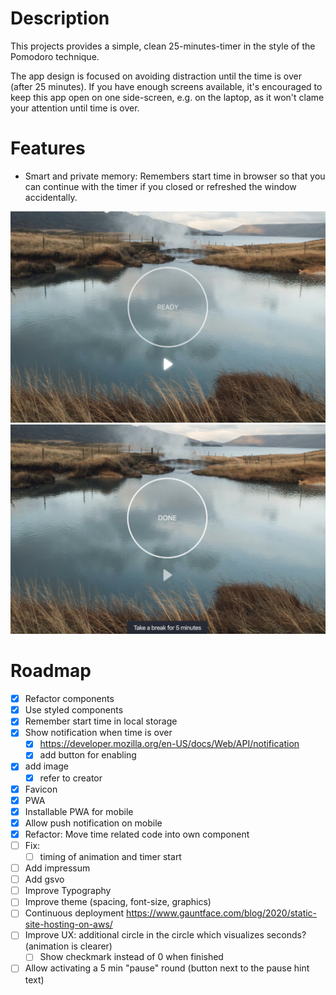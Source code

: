 # Description

This projects provides a simple, clean 25-minutes-timer in the style of the Pomodoro technique.

The app design is focused on avoiding distraction until the time is over (after 25 minutes).
If you have enough screens available, it's encouraged to keep this app open on one side-screen, e.g. on the laptop, as it won't clame your attention until time is over.

# Features

- Smart and private memory: Remembers start time in browser so that you can continue with the timer if you closed or refreshed the window accidentally.

![Demo picture](docs/demo-initial-v2.png)
![Demo picture](docs/demo-completed-v2.png)

# Roadmap

- [x] Refactor components
- [x] Use styled components
- [x] Remember start time in local storage
- [x] Show notification when time is over
  - [x] https://developer.mozilla.org/en-US/docs/Web/API/notification
  - [x] add button for enabling
- [x] add image
  - [x] refer to creator
- [x] Favicon
- [x] PWA
- [x] Installable PWA for mobile
- [x] Allow push notification on mobile
- [x] Refactor: Move time related code into own component
- [ ] Fix:
  - [ ] timing of animation and timer start
- [ ] Add impressum
- [ ] Add gsvo
- [ ] Improve Typography
- [ ] Improve theme (spacing, font-size, graphics)
- [ ] Continuous deployment
      https://www.gauntface.com/blog/2020/static-site-hosting-on-aws/
- [ ] Improve UX: additional circle in the circle which visualizes seconds? (animation is clearer)
  - [ ] Show checkmark instead of 0 when finished
- [ ] Allow activating a 5 min "pause" round (button next to the pause hint text)

